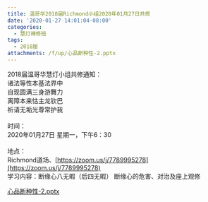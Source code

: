 ```yaml
---
title: 温哥华2018届Richmond小组2020年01月27日共修
date: '2020-01-27 14:01:04-08:00'
categories:
  - 慧灯禅修班
tags:
  - 2018届
attachments: /f/up/心品断种性-2.pptx
---
```

2018届温哥华慧灯小组共修通知：\
诸法等性本基法界中\
自现圆满三身游舞力\
离障本来怙主龙钦巴\
祈请无垢光尊常护我\
\
时间：\
2020年01月27日 星期一，下午6：30\
\
地点：\
Richmond道场、[https://zoom.us/j/7789995278](https://zoom.us/j/7789995278) 
\
学习内容：断缘心八无暇（后四无暇） 断缘心的危害、对治及座上观修

[心品断种性-2.pptx](https://s3.ca-central-1.wasabisys.com/hddata/f.huidengchanxiu.net/hdv/f/up/心品断种性-2.pptx)
